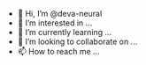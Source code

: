 - 👋 Hi, I’m @deva-neural
- 👀 I’m interested in ...
- 🌱 I’m currently learning ...
- 💞️ I’m looking to collaborate on ...
- 📫 How to reach me ...

<!---
deva-neural/deva-neural is a ✨ special ✨ repository because its `README.md` (this file) appears on your GitHub profile.
You can click the Preview link to take a look at your changes.
--->
